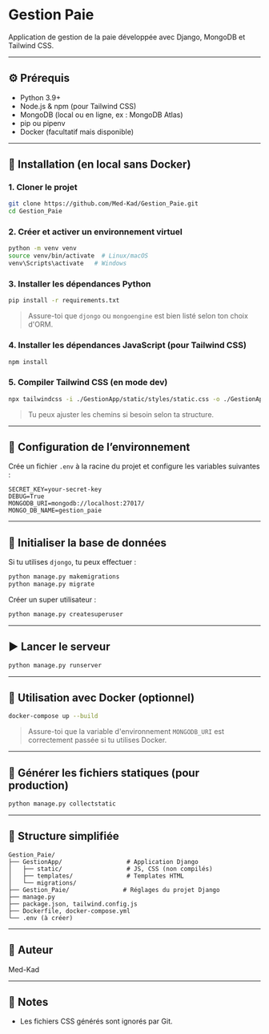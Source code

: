 # Gestion Paie

Application de gestion de la paie développée avec Django, MongoDB et Tailwind CSS.

---

## ⚙️ Prérequis

- Python 3.9+
- Node.js & npm (pour Tailwind CSS)
- MongoDB (local ou en ligne, ex : MongoDB Atlas)
- pip ou pipenv
- Docker (facultatif mais disponible)

---

## 🚀 Installation (en local sans Docker)

### 1. Cloner le projet

```bash
git clone https://github.com/Med-Kad/Gestion_Paie.git
cd Gestion_Paie
```

### 2. Créer et activer un environnement virtuel

```bash
python -m venv venv
source venv/bin/activate  # Linux/macOS
venv\Scripts\activate   # Windows
```

### 3. Installer les dépendances Python

```bash
pip install -r requirements.txt
```

> Assure-toi que `djongo` ou `mongoengine` est bien listé selon ton choix d'ORM.

### 4. Installer les dépendances JavaScript (pour Tailwind CSS)

```bash
npm install
```

### 5. Compiler Tailwind CSS (en mode dev)

```bash
npx tailwindcss -i ./GestionApp/static/styles/static.css -o ./GestionApp/static/styles/output.css --watch
```

> Tu peux ajuster les chemins si besoin selon ta structure.

---

## 🔐 Configuration de l’environnement

Crée un fichier `.env` à la racine du projet et configure les variables suivantes :

```env
SECRET_KEY=your-secret-key
DEBUG=True
MONGODB_URI=mongodb://localhost:27017/
MONGO_DB_NAME=gestion_paie
```

---

## 🧪 Initialiser la base de données

 
Si tu utilises `djongo`, tu peux effectuer :

```bash
python manage.py makemigrations
python manage.py migrate
```

Créer un super utilisateur :

```bash
python manage.py createsuperuser
```

---

## ▶️ Lancer le serveur

```bash
python manage.py runserver
```

---

## 🐳 Utilisation avec Docker (optionnel)

```bash
docker-compose up --build
```

> Assure-toi que la variable d'environnement `MONGODB_URI` est correctement passée si tu utilises Docker.

---

## 🧰 Générer les fichiers statiques (pour production)

```bash
python manage.py collectstatic
```

---

## 📁 Structure simplifiée

```
Gestion_Paie/
├── GestionApp/                  # Application Django
│   ├── static/                  # JS, CSS (non compilés)
│   ├── templates/               # Templates HTML
│   └── migrations/
├── Gestion_Paie/               # Réglages du projet Django
├── manage.py
├── package.json, tailwind.config.js
├── Dockerfile, docker-compose.yml
└── .env (à créer)
```

---

## 👤 Auteur

Med-Kad

---

## 📌 Notes

- Les fichiers CSS générés sont ignorés par Git.

